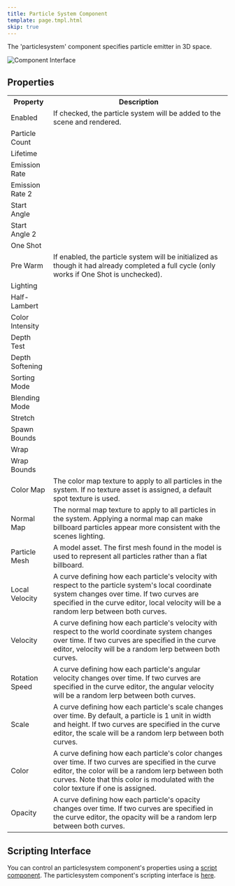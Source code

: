 ```yaml
---
title: Particle System Component
template: page.tmpl.html
skip: true
---
```


The 'particlesystem' component specifies particle emitter in 3D space.

<img alt="Component Interface" src="/images/platform/component_particlesystem.png" />

## Properties

<table class="table table-striped">
    <col class="property-name"></col>
    <col class="property-description"></col>
    <tr><th>Property</th><th>Description</th></tr>
    <tr><td>Enabled</td><td>If checked, the particle system will be added to the scene and rendered.</td></tr>
    <tr><td>Particle Count</td><td></td></tr>
    <tr><td>Lifetime</td><td></td></tr>
    <tr><td>Emission Rate</td><td></td></tr>
    <tr><td>Emission Rate 2</td><td></td></tr>
    <tr><td>Start Angle</td><td></td></tr>
    <tr><td>Start Angle 2</td><td></td></tr>
    <tr><td>One Shot</td><td></td></tr>
    <tr><td>Pre Warm</td><td>If enabled, the particle system will be initialized as though it had already completed a full cycle (only works if One Shot is unchecked).</td></tr>
    <tr><td>Lighting</td><td></td></tr>
    <tr><td>Half-Lambert</td><td></td></tr>
    <tr><td>Color Intensity</td><td></td></tr>
    <tr><td>Depth Test</td><td></td></tr>
    <tr><td>Depth Softening</td><td></td></tr>
    <tr><td>Sorting Mode</td><td></td></tr>
    <tr><td>Blending Mode</td><td></td></tr>
    <tr><td>Stretch</td><td></td></tr>
    <tr><td>Spawn Bounds</td><td></td></tr>
    <tr><td>Wrap</td><td></td></tr>
    <tr><td>Wrap Bounds</td><td></td></tr>
    <tr><td>Color Map</td><td>The color map texture to apply to all particles in the system. If no texture asset is assigned, a default spot texture is used.</td></tr>
    <tr><td>Normal Map</td><td>The normal map texture to apply to all particles in the system. Applying a normal map can make billboard particles appear more consistent with the scenes lighting.</td></tr>
    <tr><td>Particle Mesh</td><td>A model asset. The first mesh found in the model is used to represent all particles rather than a flat billboard.</td></tr>
    <tr><td>Local Velocity</td><td>A curve defining how each particle's velocity with respect to the particle system's local coordinate system changes over time. If two curves are specified in the curve editor, local velocity will be a random lerp between both curves.</td></tr>
    <tr><td>Velocity</td><td>A curve defining how each particle's velocity with respect to the world coordinate system changes over time. If two curves are specified in the curve editor, velocity will be a random lerp between both curves.</td></tr>
    <tr><td>Rotation Speed</td><td>A curve defining how each particle's angular velocity changes over time. If two curves are specified in the curve editor, the angular velocity will be a random lerp between both curves.</td></tr>
    <tr><td>Scale</td><td>A curve defining how each particle's scale changes over time. By default, a particle is 1 unit in width and height. If two curves are specified in the curve editor, the scale will be a random lerp between both curves.</td></tr>
    <tr><td>Color</td><td>A curve defining how each particle's color changes over time. If two curves are specified in the curve editor, the color will be a random lerp between both curves. Note that this color is modulated with the color texture if one is assigned.</td></tr>
    <tr><td>Opacity</td><td>A curve defining how each particle's opacity changes over time. If two curves are specified in the curve editor, the opacity will be a random lerp between both curves.</td></tr>
</table>

## Scripting Interface

You can control an particlesystem component's properties using a [script component][script_component]. The particlesystem component's scripting interface is [here][docs].

[script_component]: /user-manual/packs/entities/components/script
[docs]: /engine/api/stable/symbols/pc.fw.ParticleSystemComponent.html
